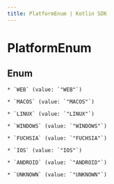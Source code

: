 ```yaml
---
title: PlatformEnum | Kotlin SDK
---
```



# PlatformEnum

## Enum


    * `WEB` (value: `"WEB"`)

    * `MACOS` (value: `"MACOS"`)

    * `LINUX` (value: `"LINUX"`)

    * `WINDOWS` (value: `"WINDOWS"`)

    * `FUCHSIA` (value: `"FUCHSIA"`)

    * `IOS` (value: `"IOS"`)

    * `ANDROID` (value: `"ANDROID"`)

    * `UNKNOWN` (value: `"UNKNOWN"`)



